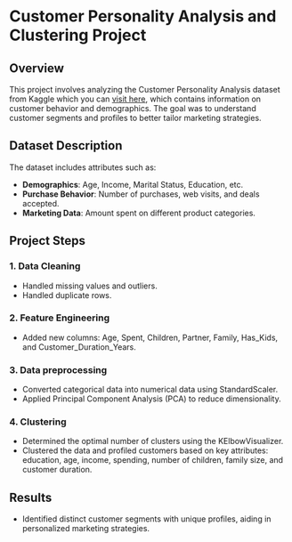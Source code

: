 # Customer Personality Analysis and Clustering Project

## Overview

This project involves analyzing the Customer Personality Analysis dataset from Kaggle which you can [visit here](https://www.kaggle.com/datasets/imakash3011/customer-personality-analysis/data), which contains information on customer behavior and demographics. 
The goal was to understand customer segments and profiles to better tailor marketing strategies.

## Dataset Description

The dataset includes attributes such as:
- **Demographics**: Age, Income, Marital Status, Education, etc.
- **Purchase Behavior**: Number of purchases, web visits, and deals accepted.
- **Marketing Data**: Amount spent on different product categories.

## Project Steps

### 1. Data Cleaning
- Handled missing values and outliers.
- Handled duplicate rows.

### 2. Feature Engineering
- Added new columns: Age, Spent, Children, Partner, Family, Has_Kids, and Customer_Duration_Years.

### 3. Data preprocessing
- Converted categorical data into numerical data using StandardScaler.
- Applied Principal Component Analysis (PCA) to reduce dimensionality.

### 4. Clustering
- Determined the optimal number of clusters using the KElbowVisualizer.
- Clustered the data and profiled customers based on key attributes: education, age, income, spending, number of children, family size, and customer duration.

## Results
- Identified distinct customer segments with unique profiles, aiding in personalized marketing strategies.
